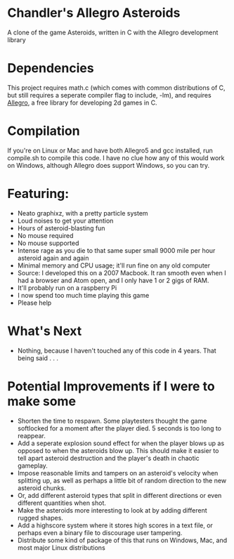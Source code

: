 # Chandler's Allegro Asteroids
A clone of the game Asteroids, written in C with the Allegro development library

# Dependencies
This project requires math.c (which comes with common distributions of C, but still requires a seperate compiler flag to include, -lm), and requires [Allegro](http://www.liballeg.org), a free library for developing 2d games in C.

# Compilation
If you're on Linux or Mac and have both Allegro5 and gcc installed, run compile.sh to compile this code.
I have no clue how any of this would work on Windows, although Allegro does support Windows, so you can try.

# Featuring:
- Neato graphixz, with a pretty particle system
- Loud noises to get your attention
- Hours of asteroid-blasting fun
- No mouse required
- No mouse supported
- Intense rage as you die to that same super small 9000 mile per hour asteroid again and again
- Minimal memory and CPU usage; it'll run fine on any old computer
- Source: I developed this on a 2007 Macbook. It ran smooth even when I had a browser and Atom open, and I only have 1 or 2 gigs of RAM.
- It'll probably run on a raspberry Pi
- I now spend too much time playing this game
- Please help

# What's Next
- Nothing, because I haven't touched any of this code in 4 years. That being said . . . 
# Potential Improvements if I were to make some
- Shorten the time to respawn. Some playtesters thought the game softlocked for a moment after the player died. 5 seconds is too long to reappear.
- Add a seperate explosion sound effect for when the player blows up as opposed to when the asteroids blow up. This should make it easier to tell apart asteroid destruction and the player's death in chaotic gameplay.
- Impose reasonable limits and tampers on an asteroid's velocity when splitting up, as well as perhaps a little bit of random direction to the new asteroid chunks.
- Or, add different asteroid types that split in different directions or even different quantities when shot. 
- Make the asteroids more interesting to look at by adding different rugged shapes.
- Add a highscore system where it stores high scores in a text file, or perhaps even a binary file to discourage user tampering.
- Distribute some kind of package of this that runs on Windows, Mac, and most major Linux distributions
